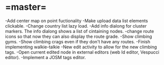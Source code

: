 =master=
========
-Add center map on point fuctionality
-Make upload data list elements clickable.
-Change country list lazy load.
-Add info dialong for cluster markers. The info dialong shows a list of cintaining nodes.
-change route icons so that now they can also display the route grade.
-Show climbing gyms.
-Show climbing crags even if they don't have any routes.
-Finish implementing walkie-talkie
-New edit activity to allow for the new climbing tags.
-Open current edited node in external editors (web Id editor, Vespucci editor).
-Implement a JOSM tags editor.
